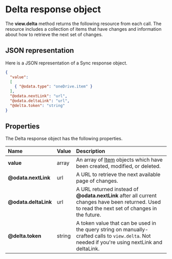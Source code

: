 # Delta response object

The **view.delta** method returns the following resource from each call. The
resource includes a collection of items that have changes and information about
how to retrieve the next set of changes.

## JSON representation
Here is a JSON representation of a Sync response object.

<!-- { "blockType": "resource", "@odata.type": "oneDrive.viewDelta",
       "optionalProperties": ["@odata.nextLink", "@odata.deltaLink"]} -->
```json
{
  "value":
  [
    { "@odata.type": "oneDrive.item" }
  ],
  "@odata.nextLink": "url",
  "@odata.deltaLink": "url",
  "@delta.token": "string"
}
```
## Properties
The Delta response object has the following properties.

| Name                 | Value   | Description                                                                                                                                      |
|:---------------------|:--------|:-------------------------------------------------------------------------------------------------------------------------------------------------|
| **value**            | array   | An array of [Item][item-resource] objects which have been created, modified, or deleted.                                                         |
| **@odata.nextLink**  | url     | A URL to retrieve the next available page of changes.                                                                                            |
| **@odata.deltaLink** | url     | A URL returned instead of **@odata.nextLink** after all current changes have been returned. Used to read the next set of changes in the future.  |
| **@delta.token**     | string  | A token value that can be used in the query string on manually-crafted calls to `view.delta`. Not needed if you're using nextLink and deltaLink. |


[item-resource]: item.md

<!-- {
  "type": "#page.annotation",
  "description": "Get the changes since a previous moment in time defined by a token.",
  "section": "documentation",
  "tocPath": "Resources/Delta"
} -->
